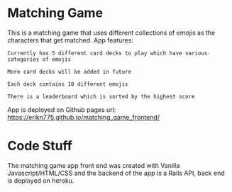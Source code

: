 # Matching Game
This is a matching game that uses different collections of emojis as the characters that get matched.
App features:

    Currently has 5 different card decks to play which have various categories of emojis

    More card decks will be added in future

    Each deck contains 10 different emojis
    
    There is a leaderboard which is sorted by the highest score

App is deployed on Github pages url:
    https://erikn775.github.io/matching_game_frontend/

# Code Stuff
The matching game app front end was created with Vanilla Javascript/HTML/CSS and
the backend of the app is a Rails API, back end is deployed on heroku.


